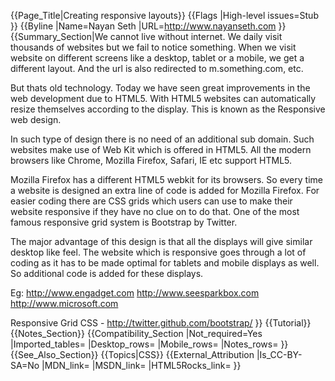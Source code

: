 {{Page_Title|Creating responsive layouts}}
{{Flags
|High-level issues=Stub
}}
{{Byline
|Name=Nayan Seth
|URL=http://www.nayanseth.com
}}
{{Summary_Section|We cannot live without internet. We daily visit thousands of websites but we fail to notice something. When we visit website on different screens like a desktop, tablet or a mobile, we get a different layout. And the url is also redirected to m.something.com, etc. 

But thats old technology. Today we have seen great improvements in the web development due to HTML5. With HTML5 websites can automatically resize themselves according to the display. This is known as the Responsive web design. 

In such type of design there is no need of an additional sub domain. Such websites make use of Web Kit which is offered in HTML5. All the modern browsers like Chrome, Mozilla Firefox, Safari, IE etc support HTML5. 

Mozilla Firefox has a different HTML5 webkit for its browsers. So every time a website is designed an extra line of code is added for Mozilla Firefox. For easier coding there are CSS grids which users can use to make their website responsive if they have no clue on to do that. One of the most famous responsive grid system is Bootstrap by Twitter.

The major advantage of this design is that all the displays will give similar desktop like feel. The website which is responsive goes through a lot of coding as it has to be made optimal for tablets and mobile displays as well. So additional code is added for these displays.



Eg: http://www.engadget.com
      http://www.seesparkbox.com
      http://www.microsoft.com

Responsive Grid CSS - http://twitter.github.com/bootstrap/
}}
{{Tutorial}}
{{Notes_Section}}
{{Compatibility_Section
|Not_required=Yes
|Imported_tables=
|Desktop_rows=
|Mobile_rows=
|Notes_rows=
}}
{{See_Also_Section}}
{{Topics|CSS}}
{{External_Attribution
|Is_CC-BY-SA=No
|MDN_link=
|MSDN_link=
|HTML5Rocks_link=
}}
